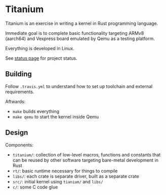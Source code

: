# Titanium

Titanium is an exercise in writing a kernel in Rust programming language.


Immediate goal is to complete basic functionality targeting ARMv8 (aarch64)
and Vexpress board emulated by Qemu as a testing platform.

Everything is developed in Linux.

See [status page](//github.com/dpc/titanium/wiki/Status) for project status.

## Building

Follow `.travis.yml` to understand how to set up toolchain and external requirements.

Aftwards:

* `make` builds everything
* `make qemu` to start the kernel inside Qemu

## Design

Components:

* `titanium/`: collection of low-level macros, functions and constants that
  can be reused by other software targeting bare-metal development in Rust
* `rt/`: basic runtime necessary for things to compile
* `libs/`: each crate is separate driver, built as a separate crate
* `src/`: initial kernel using `tianium/` and `libs/`
* `c/`: some C code glue


